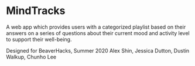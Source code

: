 # MindTracks
A web app which provides users with a categorized playlist based on their answers on a series of questions about their current mood and activity level to support their well-being.

Designed for BeaverHacks, Summer 2020
Alex Shin, Jessica Dutton, Dustin Walkup, Chunho Lee
